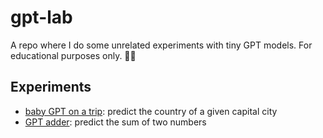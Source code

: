 # gpt-lab

A repo where I do some unrelated experiments with tiny GPT models. For educational purposes only. 👨‍🎓

## Experiments

- [baby GPT on a trip](/babygpt-trip.ipynb): predict the country of a given capital city
- [GPT adder](/adder.ipynb): predict the sum of two numbers
